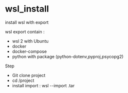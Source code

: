 # wsl_install
install wsl with export

wsl export contain : 
  - wsl 2 with Ubuntu
  - docker
  - docker-compose
  - python with package (python-dotenv,pyproj,psycopg2)

Step
  - Git clone project
  - cd /project
  - install import : wsl --import <DistributionName> <InstallLocation> <FileName>.tar
